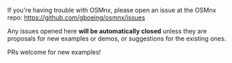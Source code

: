 If you're having trouble with OSMnx, please open an issue at the OSMnx repo: https://github.com/gboeing/osmnx/issues

Any issues opened here **will be automatically closed** unless they are proposals for new examples or demos, or suggestions for the existing ones.

PRs welcome for new examples!

